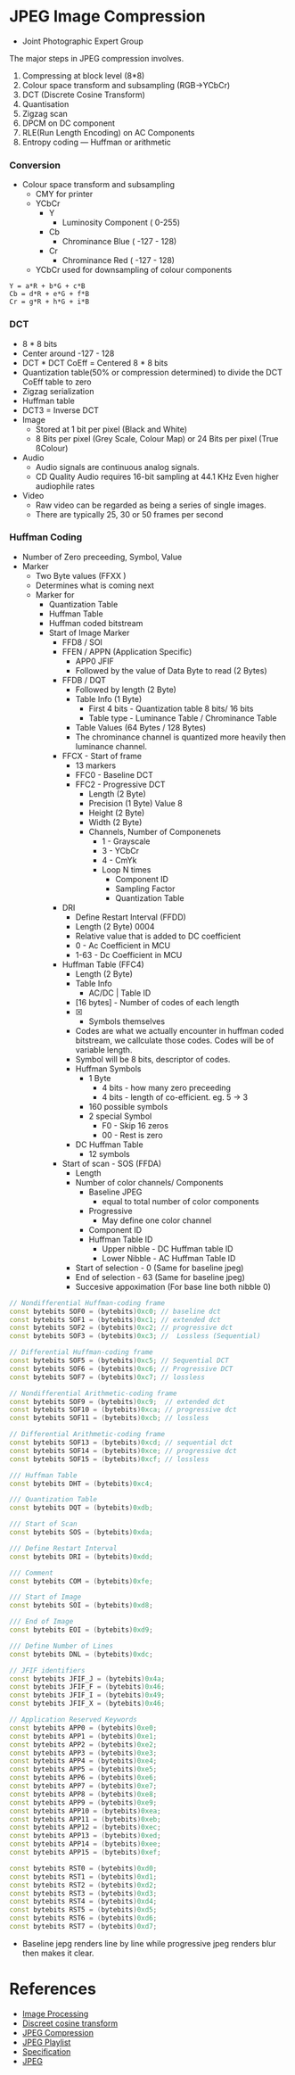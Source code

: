 # JPEG Image Compression
- Joint Photographic Expert Group

The major steps in JPEG compression involves.
1. Compressing at block level (8*8)
2. Colour space transform and subsampling (RGB->YCbCr)
3. DCT (Discrete Cosine Transform)
4. Quantisation
5. Zigzag scan
6. DPCM on DC component
7. RLE(Run Length Encoding) on AC Components
8. Entropy coding — Huffman or arithmetic

### Conversion 
- Colour space transform and subsampling
    - CMY for printer
    - YCbCr
        - Y 
            - Luminosity Component ( 0-255)
        - Cb 
            - Chrominance Blue ( -127 - 128)
        - Cr 
            - Chrominance Red ( -127 - 128)
    - YCbCr used for downsampling of colour components


```
Y = a*R + b*G + c*B
Cb = d*R + e*G + f*B
Cr = g*R + h*G + i*B
```

###  DCT
- 8 * 8 bits
- Center around -127 - 128
- DCT * DCT CoEff = Centered 8 * 8 bits
- Quantization table(50% or compression determined) to divide the DCT CoEff table to zero
- Zigzag serialization
- Huffman table
- DCT3 = Inverse DCT
- Image
    - Stored at 1 bit per pixel (Black and White)
    - 8 Bits per pixel (Grey Scale, Colour Map) or 24 Bits per pixel (True ßColour)
- Audio
    - Audio signals are continuous analog signals.
    - CD Quality Audio requires 16-bit sampling at 44.1 KHz Even higher audiophile rates
- Video
    - Raw video can be regarded as being a series of single images. 
    - There are typically 25, 30 or 50 frames per second

### Huffman Coding
- Number of Zero preceeding, Symbol, Value
- Marker
    - Two Byte values (FFXX )
    - Determines what is coming next
    - Marker for
        - Quantization Table
        - Huffman Table
        - Huffman coded bitstream
        - Start of Image Marker 
            - FFD8 / SOI
            - FFEN / APPN (Application Specific)
                - APP0 JFIF
                - Followed by the value of Data Byte to read (2 Bytes)
            - FFDB / DQT
                - Followed by length (2 Byte)
                - Table Info (1 Byte)
                    - First 4 bits - Quantization table 8 bits/ 16 bits
                    - Table type - Luminance Table / Chrominance Table
                - Table Values (64 Bytes / 128 Bytes)
                - The chrominance channel is quantized more heavily then luminance channel.
            - FFCX - Start of frame
                - 13 markers
                - FFC0 - Baseline DCT
                - FFC2 - Progressive DCT
                    - Length (2 Byte)
                    - Precision (1 Byte) Value 8
                    - Height (2 Byte)
                    - Width (2 Byte)
                    - Channels, Number of Componenets
                        - 1 - Grayscale
                        - 3 - YCbCr
                        - 4 - CmYk
                        - Loop N times
                            - Component ID
                            - Sampling Factor
                            - Quantization Table
            - DRI 
                - Define Restart Interval (FFDD) 
                - Length (2 Byte) 0004
                - Relative value that is added to DC coefficient
                - 0 - Ac Coefficient in MCU
                - 1-63 - Dc Coefficient in MCU
            - Huffman Table (FFC4)
                - Length (2 Byte)    
                - Table Info
                    -  AC/DC | Table ID 
                - [16 bytes] - Number of codes of each length
                - [X] - Symbols themselves    
                - Codes are what we actually encounter in huffman coded bitstream, we callculate those codes. Codes will be of variable length.
                - Symbol will be 8 bits, descriptor of codes.
                - Huffman Symbols
                    - 1 Byte 
                        - 4 bits - how many zero preceeding
                        - 4 bits - length of co-efficient. eg. 5 -> 3
                    - 160 possible symbols
                    - 2 special Symbol
                        - F0 - Skip 16 zeros
                        - 00 - Rest is zero
                - DC Huffman Table
                    - 12 symbols
            - Start of scan - SOS (FFDA)
                - Length
                - Number of color channels/ Components
                    - Baseline JPEG 
                        - equal to total number of color components
                    - Progressive
                        - May define one color channel  
                    - Component ID
                    - Huffman Table ID
                        - Upper nibble - DC Huffman table ID
                        - Lower Nibble - AC Huffman Table ID       
                - Start of selection - 0 (Same for baseline jpeg)
                - End of selection - 63 (Same for baseline jpeg)
                - Succesive appoximation (For base line both nibble 0)


```c++
// Nondifferential Huffman-coding frame
const bytebits SOF0 = (bytebits)0xc0; // baseline dct
const bytebits SOF1 = (bytebits)0xc1; // extended dct
const bytebits SOF2 = (bytebits)0xc2; // progressive dct
const bytebits SOF3 = (bytebits)0xc3; //  Lossless (Sequential)

// Differential Huffman-coding frame
const bytebits SOF5 = (bytebits)0xc5; // Sequential DCT
const bytebits SOF6 = (bytebits)0xc6; // Progressive DCT
const bytebits SOF7 = (bytebits)0xc7; // lossless

// Nondifferential Arithmetic-coding frame
const bytebits SOF9 = (bytebits)0xc9;  // extended dct
const bytebits SOF10 = (bytebits)0xca; // progressive dct
const bytebits SOF11 = (bytebits)0xcb; // lossless

// Differential Arithmetic-coding frame
const bytebits SOF13 = (bytebits)0xcd; // sequential dct
const bytebits SOF14 = (bytebits)0xce; // progressive dct
const bytebits SOF15 = (bytebits)0xcf; // lossless

/// Huffman Table
const bytebits DHT = (bytebits)0xc4;

/// Quantization Table
const bytebits DQT = (bytebits)0xdb;

/// Start of Scan
const bytebits SOS = (bytebits)0xda;

/// Define Restart Interval
const bytebits DRI = (bytebits)0xdd;

/// Comment
const bytebits COM = (bytebits)0xfe;

/// Start of Image
const bytebits SOI = (bytebits)0xd8;

/// End of Image
const bytebits EOI = (bytebits)0xd9;

/// Define Number of Lines
const bytebits DNL = (bytebits)0xdc;

// JFIF identifiers
const bytebits JFIF_J = (bytebits)0x4a;
const bytebits JFIF_F = (bytebits)0x46;
const bytebits JFIF_I = (bytebits)0x49;
const bytebits JFIF_X = (bytebits)0x46;

// Application Reserved Keywords
const bytebits APP0 = (bytebits)0xe0;
const bytebits APP1 = (bytebits)0xe1;
const bytebits APP2 = (bytebits)0xe2;
const bytebits APP3 = (bytebits)0xe3;
const bytebits APP4 = (bytebits)0xe4;
const bytebits APP5 = (bytebits)0xe5;
const bytebits APP6 = (bytebits)0xe6;
const bytebits APP7 = (bytebits)0xe7;
const bytebits APP8 = (bytebits)0xe8;
const bytebits APP9 = (bytebits)0xe9;
const bytebits APP10 = (bytebits)0xea;
const bytebits APP11 = (bytebits)0xeb;
const bytebits APP12 = (bytebits)0xec;
const bytebits APP13 = (bytebits)0xed;
const bytebits APP14 = (bytebits)0xee;
const bytebits APP15 = (bytebits)0xef;

const bytebits RST0 = (bytebits)0xd0;
const bytebits RST1 = (bytebits)0xd1;
const bytebits RST2 = (bytebits)0xd2;
const bytebits RST3 = (bytebits)0xd3;
const bytebits RST4 = (bytebits)0xd4;
const bytebits RST5 = (bytebits)0xd5;
const bytebits RST6 = (bytebits)0xd6;
const bytebits RST7 = (bytebits)0xd7;
```

- Baseline jepg renders line by line while progressive jpeg renders blur then makes it clear.

# References
- [Image Processing](https://users.cs.cf.ac.uk/Dave.Marshall/Multimedia/)
- [Discreet cosine transform](https://www.youtube.com/watch?v=Q2aEzeMDHMA)
- [JPEG Compression](https://www.youtube.com/watch?v=p_YYAb0Fkuw)
- [JPEG Playlist](https://www.youtube.com/watch?v=CPT4FSkFUgs)
- [Specification](https://www.w3.org/Graphics/JPEG/itu-t81.pdf)
- [JPEG](http://lad.dsc.ufcg.edu.br/multimidia/jpegmarker.pdf)